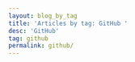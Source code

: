 ```yaml
---
layout: blog_by_tag
title: 'Articles by tag: GitHub '
desc: 'GitHub'
tag: github
permalink: github/
---
```


